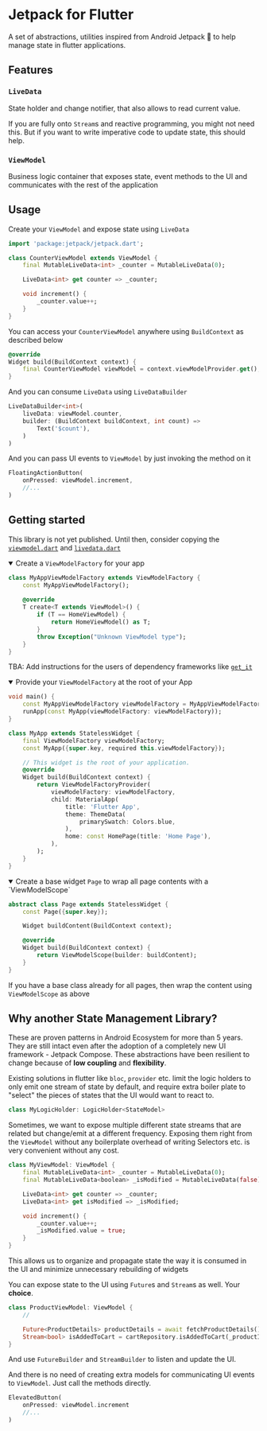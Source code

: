 # Jetpack for Flutter
A set of abstractions, utilities inspired from Android Jetpack 🚀 to help manage state in flutter applications.

## Features
### `LiveData`
State holder and change notifier, that also allows to read current value.

If you are fully onto `Stream`s and reactive programming, you might not need this. But if you want to write imperative code to update state, this should help.

### `ViewModel`
Business logic container that exposes state, event methods to the UI and communicates with the rest of the application

## Usage

Create your `ViewModel` and expose state using `LiveData`
```dart
import 'package:jetpack/jetpack.dart';

class CounterViewModel extends ViewModel {
	final MutableLiveData<int> _counter = MutableLiveData(0);

	LiveData<int> get counter => _counter;

	void increment() {
		_counter.value++;
	}
}
```

You can access your `CounterViewModel` anywhere using `BuildContext` as described below

```dart
@override
Widget build(BuildContext context) {
	final CounterViewModel viewModel = context.viewModelProvider.get();
}
```

And you can consume `LiveData` using `LiveDataBuilder`
```dart
LiveDataBuilder<int>(
	liveData: viewModel.counter,
	builder: (BuildContext buildContext, int count) =>
		Text('$count'),
	)
)
```

And you can pass UI events to `ViewModel` by just invoking the method on it
```dart
FloatingActionButton(
	onPressed: viewModel.increment,
	//...
)
```

## Getting started
This library is not yet published. Until then, consider copying the [`viewmodel.dart`](./lib/livedata.dart) and [`livedata.dart`](./lib/livedata.dart)

<details open>
<summary>Create a <code>ViewModelFactory</code> for your app</summary>

```dart
class MyAppViewModelFactory extends ViewModelFactory {
	const MyAppViewModelFactory();
	
	@override
	T create<T extends ViewModel>() {
		if (T == HomeViewModel) {
			return HomeViewModel() as T;
		}
		throw Exception("Unknown ViewModel type");
	}
}
```

</details>

TBA: Add instructions for the users of dependency frameworks like [`get_it`](https://pub.dev/packages/get_it)

<details open>
<summary>Provide your <code>ViewModelFactory</code> at the root of your App</summary>

```dart
void main() {
	const MyAppViewModelFactory viewModelFactory = MyAppViewModelFactory();
	runApp(const MyApp(viewModelFactory: viewModelFactory));
}

class MyApp extends StatelessWidget {
	final ViewModelFactory viewModelFactory;
	const MyApp({super.key, required this.viewModelFactory});

	// This widget is the root of your application.
	@override
	Widget build(BuildContext context) {
		return ViewModelFactoryProvider(
			viewModelFactory: viewModelFactory,
			child: MaterialApp(
				title: 'Flutter App',
				theme: ThemeData(
					primarySwatch: Colors.blue,
				),
				home: const HomePage(title: 'Home Page'),
			),
		);
	}
}
```

</details>

<details open>
<summary>Create a base widget <code>Page</code> to wrap all page contents with a `ViewModelScope`</summary>

```dart
abstract class Page extends StatelessWidget {
	const Page({super.key});

	Widget buildContent(BuildContext context);

	@override
	Widget build(BuildContext context) {
		return ViewModelScope(builder: buildContent);
	}
}
```

If you have a base class already for all pages, then wrap the content using `ViewModelScope` as above

</details>

## Why another State Management Library?
These are proven patterns in Android Ecosystem for more than 5 years. They are still intact even after the adoption of a completely new UI framework - Jetpack Compose. These abstractions have been resilient to change because of **low coupling** and **flexibility**.

Existing solutions in flutter like `bloc`, `provider` etc. limit the logic holders to only emit one stream of state by default, and require extra boiler plate to "select" the pieces of states that the UI would want to react to.

```dart
class MyLogicHolder: LogicHolder<StateModel>
```

Sometimes, we want to expose multiple different state streams that are related but change/emit at a different frequency. Exposing them right from the `ViewModel` without any boilerplate overhead of writing Selectors etc. is very convenient without any cost.

```dart
class MyViewModel: ViewModel {
	final MutableLiveData<int> _counter = MutableLiveData(0);
	final MutableLiveData<boolean> _isModified = MutableLiveData(false);

	LiveData<int> get counter => _counter;
	LiveData<int> get isModified => _isModified;

	void increment() {
		_counter.value++;
		_isModified.value = true;
	}
}
```

This allows us to organize and propagate state the way it is consumed in the UI and minimize unnecessary rebuilding of widgets

You can expose state to the UI using `Future`s and `Stream`s as well. Your **choice**.
```dart
class ProductViewModel: ViewModel {
	//

	Future<ProductDetails> productDetails = await fetchProductDetails();
	Stream<bool> isAddedToCart = cartRepository.isAddedToCart(_productId);
}
```
And use `FutureBuilder` and `StreamBuilder` to listen and update the UI.

And there is no need of creating extra models for communicating UI events to `ViewModel`. Just call the methods directly.
```dart
ElevatedButton(
	onPressed: viewModel.increment
	//...
)
```

